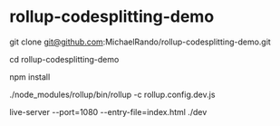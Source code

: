# rollup-codesplitting-demo


git clone git@github.com:MichaelRando/rollup-codesplitting-demo.git

cd rollup-codesplitting-demo

npm install 

./node_modules/rollup/bin/rollup -c rollup.config.dev.js 

live-server --port=1080 --entry-file=index.html ./dev
